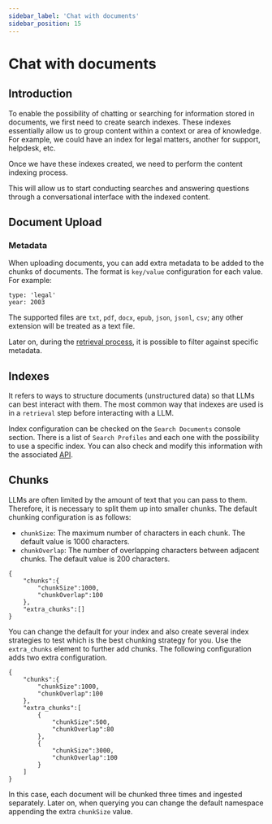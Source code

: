 ```yaml
---
sidebar_label: 'Chat with documents'
sidebar_position: 15
---
```


# Chat with documents

## Introduction

To enable the possibility of chatting or searching for information stored in documents, we first need to create search indexes. These indexes essentially allow us to group content within a context or area of knowledge. For example, we could have an index for legal matters, another for support, helpdesk, etc.

Once we have these indexes created, we need to perform the content indexing process.

This will allow us to start conducting searches and answering questions through a conversational interface with the indexed content.

## Document Upload

### Metadata

When uploading documents, you can add extra metadata to be added to the chunks of documents. The format is `key/value` configuration for each value. For example:

```
type: 'legal'
year: 2003
```
The supported files are `txt`, `pdf`, `docx`, `epub`, `json`, `jsonl`, `csv`; any other extension will be treated as a text file.

Later on, during the [retrieval process](./apis/ChatWithDocumentsAPI.md#1-execute---execute-search-query), it is possible to filter against specific metadata.

## Indexes

It refers to ways to structure documents (unstructured data) so that LLMs can best interact with them. The most common way that indexes are used is in a `retrieval` step before interacting with a LLM.

Index configuration can be checked on the `Search Documents` console section. There is a list of `Search Profiles` and each one with the possibility to use a specific index. You can also check and modify this information with the associated [API](./SearchIndexProfile.md).

## Chunks

LLMs are often limited by the amount of text that you can pass to them. Therefore, it is necessary to split them up into smaller chunks. The default chunking configuration is as follows:

 * `chunkSize`: The maximum number of characters in each chunk. The default value is 1000 characters.
 * `chunkOverlap`: The number of overlapping characters between adjacent chunks. The default value is 200 characters.

```
{
    "chunks":{
        "chunkSize":1000,
        "chunkOverlap":100
    },
    "extra_chunks":[]
}
```

You can change the default for your index and also create several index strategies to test which is the best chunking strategy for you. Use the `extra_chunks` element to further add chunks. The following configuration adds two extra configuration.

```
{
    "chunks":{
        "chunkSize":1000,
        "chunkOverlap":100
    },
    "extra_chunks":[
        {
            "chunkSize":500,
            "chunkOverlap":80
        },
        {
            "chunkSize":3000,
            "chunkOverlap":100
        }
    ]
}
```

In this case, each document will be chunked three times and ingested separately. Later on, when querying you can change the default namespace appending the extra `chunkSize` value. 
